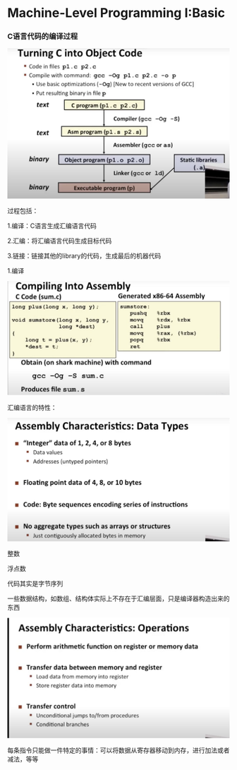 # Machine-Level Programming I:Basic

### C语言代码的编译过程

![image-20230111152131192](image/image-20230111152131192.png)

过程包括：

1.编译：C语言生成汇编语言代码

2.汇编：将汇编语言代码生成目标代码

3.链接：链接其他的library的代码，生成最后的机器代码

1.编译

![image-20230111152144015](image/image-20230111152144015.png)

汇编语言的特性：

![image-20230111152156237](image/image-20230111152156237.png)

整数

浮点数

代码其实是字节序列

一些数据结构，如数组、结构体实际上不存在于汇编层面，只是编译器构造出来的东西

![image-20230111152208834](image/image-20230111152208834.png)

每条指令只能做一件特定的事情：可以将数据从寄存器移动到内存，进行加法或者减法，等等